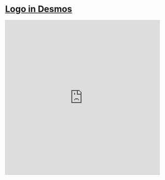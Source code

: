 # [Logo in Desmos](https://www.desmos.com/calculator/pcc3e9v7zv)

<iframe src="https://www.desmos.com/calculator/pcc3e9v7zv?embed" width="500" height="500" style="border: 1px solid #ccc" frameborder=0></iframe>